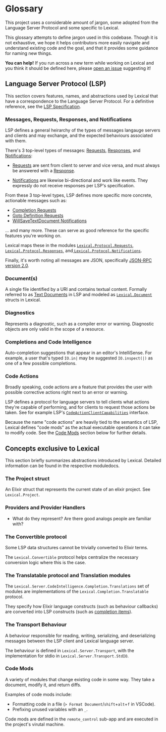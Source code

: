 # Glossary
This project uses a considerable amount of jargon, some adopted from the Language Server Protocol and some specific to Lexical.

This glossary attempts to define jargon used in this codebase.
Though it is not exhaustive, we hope it helps contributors more easily navigate and understand existing code and the goal, and that it provides some guidance for naming new things.

**You can help!** If you run across a new term while working on Lexical and you think it should be defined here, please [open an issue](https://github.com/lexical-lsp/lexical/issues) suggesting it!

## Language Server Protocol (LSP)

This section covers features, names, and abstractions used by Lexical that have a correspondence to the Language Server Protocol. For a definitive reference, see the [LSP Specification](https://microsoft.github.io/language-server-protocol/specifications/specification-current).

### Messages, Requests, Responses, and Notifications

LSP defines a general heirarchy of the types of messages langauge servers and clients and may exchange, and the expected behaviours associated with them.

There's 3 top-level types of messages: [Requests](https://microsoft.github.io/language-server-protocol/specifications/lsp/3.17/specification/#requestMessage), [Responses](https://microsoft.github.io/language-server-protocol/specifications/lsp/3.17/specification/#responseMessage), and [Notifications](https://microsoft.github.io/language-server-protocol/specifications/lsp/3.17/specification/#notificationMessage):

- [Requests](https://microsoft.github.io/language-server-protocol/specifications/lsp/3.17/specification/#requestMessage) are sent from client to server and vice versa, and must always be answered with a [Response](https://microsoft.github.io/language-server-protocol/specifications/lsp/3.17/specification/#responseMessage).

- [Notifications](https://microsoft.github.io/language-server-protocol/specifications/lsp/3.17/specification/#notificationMessage) are likewise bi-directional and work like events. They expressly do not receive responses per LSP's specification.

From these 3 top-level types, LSP defines more specific more concrete, actionable messages such as:
- [Completion Requests](https://microsoft.github.io/language-server-protocol/specifications/lsp/3.17/specification/#textDocument_completion)
- [Goto Definition Requests](https://microsoft.github.io/language-server-protocol/specifications/lsp/3.17/specification/#textDocument_definition)
- [WillSaveTextDocument Notifications](https://microsoft.github.io/language-server-protocol/specifications/lsp/3.17/specification/#textDocument_willSave)

... and many more. These can serve as good reference for the specific features you're working on.

Lexical maps these in the modules [`Lexical.Protocol.Requests`](https://github.com/lexical-lsp/lexical/blob/main/apps/protocol/lib/lexical/protocol/requests.ex), [`Lexical.Protocol.Responses`](https://github.com/lexical-lsp/lexical/blob/main/apps/protocol/lib/lexical/protocol/responses.ex), and[ `Lexical.Protocol.Notifications`](https://github.com/lexical-lsp/lexical/blob/main/apps/protocol/lib/lexical/protocol/notifications.ex).

Finally, it's worth noting all messages are JSON, specifically [JSON-RPC version 2.0](https://www.jsonrpc.org/specification).

### Document(s)

A single file identified by a URI and contains textual content. Formally referred to as [Text Documents](https://microsoft.github.io/language-server-protocol/specifications/lsp/3.17/specification/#textDocuments) in LSP and modeled as [`Lexical.Document`](https://github.com/lexical-lsp/lexical/blob/main/projects/lexical_shared/lib/lexical/document.ex) structs in Lexical.

### Diagnostics

Represents a diagnostic, such as a compiler error or warning. Diagnostic objects are only valid in the scope of a resource.

### Completions and Code Intelligence

Auto-completion suggestions that appear in an editor's IntelliSense. For example, a user that's typed `IO.in|` may be suggested `IO.inspect(|)` as one of a few possible completions.

### Code Actions

Broadly speaking, code actions are a feature that provides the user with possible corrective actions right next to an error or warning.

LSP defines a protocol for language servers to tell clients what actions they're capable of performing, and for clients to request those actions be taken. See for example LSP's [`CodeActionClientCapabilities`](https://microsoft.github.io/language-server-protocol/specifications/lsp/3.17/specification/#codeActionClientCapabilities) interface.

Because the name "code actions" are heavily tied to the semantics of LSP, Lexical defines "code mods" as the actual executable operations it can take to modify code. See the [Code Mods](#code-mods) section below for further details.

## Concepts exclusive to Lexical

This section briefly summarizes abstractions introduced by Lexical. Detailed information can be found in the respective moduledocs.

### The Project struct

An Elixir struct that represents the current state of an elixir project. See `Lexical.Project`.

### Providers and Provider Handlers

- What do they represent? Are there good analogs people are familiar with?

### The Convertible protocol

Some LSP data structures cannot be trivially converted to Elixir terms.

The `Lexical.Convertible` protocol helps centralize the necessary conversion logic where this is the case.

### The Translatable protocol and Translation modules

The `Lexical.Server.CodeIntelligence.Completion.Translations` set of modules are implementations of the `Lexical.Completion.Translatable` protocol.

They specify how Elixir language constructs (such as behaviour callbacks) are converted into LSP constructs (such as [completion items](https://microsoft.github.io/language-server-protocol/specifications/lsp/3.17/specification/#completionItem)).

### The Transport Behaviour

A behaviour responsible for reading, writing, serializing, and deserializing messages between the LSP client and Lexical language server.

The behaviour is defined in `Lexical.Server.Transport`, with the implementation for stdio in `Lexical.Server.Transport.StdIO`.

### Code Mods

A variety of modules that change existing code in some way. They take a document, modify it, and return diffs.

Examples of code mods include:
 * Formatting code in a file (`> Format Document`/`shift`+`alt`+`f` in VSCode).
 * Prefixing unused variables with an `_`.

Code mods are defined in the `remote_control` sub-app and are executed in the project's virutal machine.
